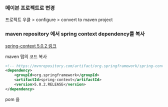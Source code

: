 ### 메이븐 프로젝트로 변경
프로젝트 우클 > configure > convert to maven project

### maven repository 에서 spring context dependency를 복사
[spring-context 5.0.2 링크](https://mvnrepository.com/artifact/org.springframework/spring-context/5.0.2.RELEASE)

maven 탭의 코드 복사
```xml
<!-- https://mvnrepository.com/artifact/org.springframework/spring-context -->
<dependency>
    <groupId>org.springframework</groupId>
    <artifactId>spring-context</artifactId>
    <version>5.0.2.RELEASE</version>
</dependency>
```

pom 을
<!--stackedit_data:
eyJoaXN0b3J5IjpbLTE4MTAyNzA4NDRdfQ==
-->